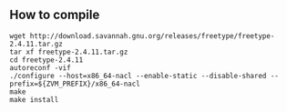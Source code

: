How to compile
----

	wget http://download.savannah.gnu.org/releases/freetype/freetype-2.4.11.tar.gz
	tar xf freetype-2.4.11.tar.gz
	cd freetype-2.4.11
	autoreconf -vif
	./configure --host=x86_64-nacl --enable-static --disable-shared --prefix=${ZVM_PREFIX}/x86_64-nacl
	make
	make install

